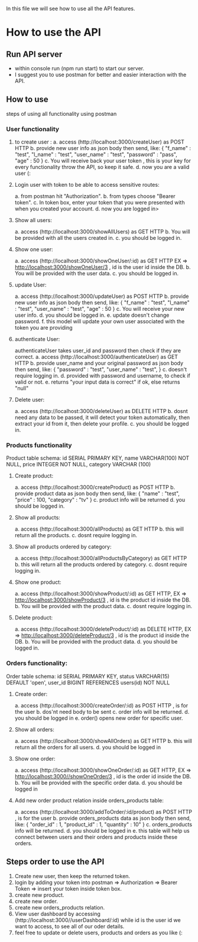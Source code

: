 In this file we will see how to use all the API features.

# How to use the API

## Run API server

- within console run (npm run start) to start our server.
- I suggest you to use postman for better and easier interaction with the API.

## How to use

steps of using all functionality using postman

### User functionality

1. to create user :
   a. access (http://localhost:3000/createUser) as POST HTTP
   b. provide new user info as json body then send, like:
   {
   "f_name" : "test",
   "l_name" : "test",
   "user_name" : "test",
   "password" : "pass",
   "age" : 50
   }
   c. You will receive back your user token , this is your key for every functionality throw the API, so keep it safe.
   d. now you are a valid user (:

2. Login user with token to be able to access sensitive routes:

   a. from postman hit "Authorization".
   b. from types choose "Bearer token".
   c. In token box, enter your token that you were presented with when you created your account.
   d. now you are logged in>

3. Show all users:

   a. access (http://localhost:3000/showAllUsers) as GET HTTP
   b. You will be provided with all the users created in.
   c. you should be logged in.

4. Show one user:

   a. access (http://localhost:3000/showOneUser/:id) as GET HTTP EX => <http://localhost:3000/showOneUser/3> , id is the user id inside the DB.
   b. You will be provided with the user data.
   c. you should be logged in.

5. update User:

   a. access (http://localhost:3000/updateUser) as POST HTTP
   b. provide new user info as json body then send, like:
   {
   "f_name" : "test",
   "l_name" : "test",
   "user_name" : "test",
   "age" : 50
   }
   c. You will receive your new user info.
   d. you should be logged in.
   e. update doesn't change password.
   f. this model will update your own user associated with the token you are providing

6. authenticate User:

   authenticateUser takes user_id and password then check if they are correct.
   a. access (http://localhost:3000/authenticateUser) as GET HTTP
   b. provide user_name and your original password as json body then send, like:
   {
   "password" : "test",
   "user_name" : "test",
   }
   c. doesn't require logging in.
   d. provided with password and username, to check if valid or not.
   e. returns "your input data is correct" if ok, else returns "null"

7. Delete user:

   a. access (http://localhost:3000/deleteUser) as DELETE HTTP
   b. dosnt need any data to be passed, it will detect your token automatically, then extract your id from it, then delete your profile.
   c. you should be logged in.

### Products functionality

Product table schema:
id SERIAL PRIMARY KEY,
name VARCHAR(100) NOT NULL,
price INTEGER NOT NULL,
category VARCHAR (100)

1. Create product:

   a. access (http://localhost:3000/createProduct) as POST HTTP
   b. provide product data as json body then send, like:
   {
   "name" : "test",
   "price" : 100,
   "category" : "tv"
   }
   c. product info will be returned
   d. you should be logged in.

2. Show all products:

   a. access (http://localhost:3000/allProducts) as GET HTTP
   b. this will return all the products.
   c. dosnt require logging in.

3. Show all products ordered by category:

   a. access (http://localhost:3000/allProductsByCategory) as GET HTTP
   b. this will return all the products ordered by category.
   c. dosnt require logging in.

4. Show one product:

   a. access (http://localhost:3000/showProduct/:id) as GET HTTP, EX => <http://localhost:3000/showProduct/3> , id is the product id inside the DB.
   b. You will be provided with the product data.
   c. dosnt require logging in.

5. Delete product:

   a. access (http://localhost:3000/deleteProduct/:id) as DELETE HTTP, EX => <http://localhost:3000/deleteProduct/3> , id is the product id inside the DB.
   b. You will be provided with the product data.
   d. you should be logged in.

### Orders functionality:

Order table schema:
id SERIAL PRIMARY KEY,
status VARCHAR(15) DEFAULT 'open',
user_id BIGINT REFERENCES users(id) NOT NULL

1. Create order:

   a. access (http://localhost:3000/createOrder/:id) as POST HTTP , <id> is for the user
   b. dos'nt need body to be sent
   c. order info will be returned.
   d. you should be logged in
   e. order() opens new order for specific user.

2. Show all orders:

   a. access (http://localhost:3000/showAllOrders) as GET HTTP
   b. this will return all the orders for all users.
   d. you should be logged in

3. Show one order:

   a. access (http://localhost:3000/showOneOrder/:id) as GET HTTP, EX => <http://localhost:3000//showOneOrder/3> , id is the order id inside the DB.
   b. You will be provided with the specific order data.
   d. you should be logged in

4. Add new order product relation inside orders_products table:

   a. access (http://localhost:3000/addToOrder/:id/product) as POST HTTP , <id> is for the user
   b. provide orders_products data as json body then send, like:
   {
   "order_id" : 1,
   "product_id" : 1,
   "quantity" : 10"
   }
   c. orders_products info will be returned.
   d. you should be logged in
   e. this table will help us connect between users and their orders and products inside these orders.

## Steps order to use the API

1. Create new user, then keep the returned token.
2. login by adding your token into postman => Authorization => Bearer Token => insert your token inside token box.
3. create new product.
4. create new order.
5. create new orders_products relation.
6. View user dashboard by accessing (http://localhost:3000//userDashboard/:id) while id is the user id we want to access, to see all of our oder details.
7. feel free to update or delete users, products and orders as you like (:
